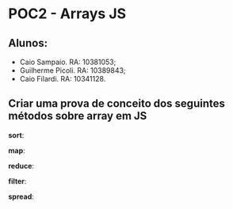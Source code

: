 # POC2 - Arrays JS

## Alunos:

* Caio Sampaio. RA: 10381053;
* Guilherme Picoli. RA: 10389843;
* Caio Filardi. RA: 10341128.

## Criar uma prova de conceito dos seguintes métodos sobre array em JS

**sort**:  


**map**:  


**reduce**:  


**filter**:  


**spread**:  



